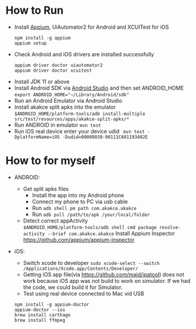 How to Run
=================================================
- Install [Appium](https://appium.io/docs/en/latest/quickstart/install/), UiAutomator2 for Android and XCUITest for iOS
    ```
    npm install -g appium
    appium setup
    ```
- Check Android and iOS drivers are installed successfully
    ```
    appium driver doctor uiautomator2
    appium driver doctor xcuitest
    ```
- Install JDK 11 or above
- Install Android SDK via [Android Studio](https://developer.android.com/studio) and then set ANDROID_HOME
    ```export ANDROID_HOME="~/Library/Android/sdk"```
- Run an Android Emulator via Android Studio
- Install akakce split apks into the emulator  
    ```$ANDROID_HOME/platform-tools/adb install-multiple src/test/resources/apps/akakce-split-apks/*```
- Run ANDROID in emulator ```mvn test```
- Run iOS real device enter your device udid ``` mvn test -DplatformName=iOS -Dudid=00008030-00111C681193402E```

How to for myself
=================================================
- ANDROID:
    - Get split apks files
        - Install the app into my Android phone
        - Connect my phone to PC via usb cable
        - Run ```adb shell pm path com.akakce.akakce```
        - Run ```adb pull /path/to/apk /your/local/folder```
    - Detect correct appActivity  
```$ANDROID_HOME/platform-tools/adb shell cmd package resolve-activity --brief com.akakce.akakce```
Install Appium Inspector
https://github.com/appium/appium-inspector

- iOS: 
    - Switch xcode to developer
    ```sudo xcode-select --switch /Applications/Xcode.app/Contents/Developer/```
    - Getting iOS app file(via https://github.com/majd/ipatool) does not work because iOS app was not build to work on simulator. If we had the code, we could build it for Simulator.
    - Test using real device connected to Mac vid USB
    ```
    npm install -g appium-doctor
    appium-doctor --ios
    brew install carthage
    brew install ffmpeg
    ```
    

